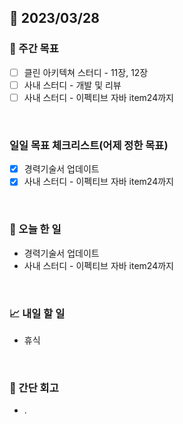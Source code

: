## 📅 2023/03/28


### 👏 주간 목표

- [ ] 클린 아키텍쳐 스터디 - 11장, 12장
- [ ] 사내 스터디 - 개발 및 리뷰
- [ ] 사내 스터디 - 이펙티브 자바 item24까지

<br/>

### 일일 목표 체크리스트(어제 정한 목표)

- [x] 경력기술서 업데이트
- [x] 사내 스터디 - 이펙티브 자바 item24까지

<br/>

### 💯 오늘 한 일

- 경력기술서 업데이트
- 사내 스터디 - 이펙티브 자바 item24까지

<br/>

### 📈 내일 할 일

- 휴식

<br/>

### 🤔 간단 회고

- .
 
